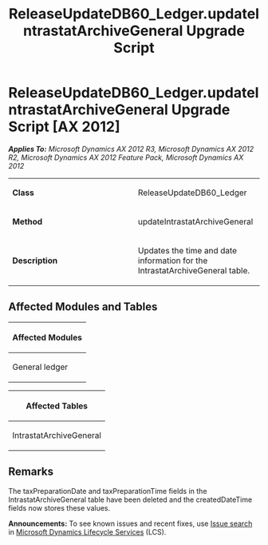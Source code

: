 ﻿---
title: ReleaseUpdateDB60_Ledger.updateIntrastatArchiveGeneral Upgrade Script
TOCTitle: ReleaseUpdateDB60_Ledger.updateIntrastatArchiveGeneral Upgrade Script
ms:assetid: ab7ce643-7e89-5ae2-5f7b-ab4cab2675b5
ms:mtpsurl: https://msdn.microsoft.com/en-us/library/JJ686478(v=AX.60)
ms:contentKeyID: 49710433
ms.date: 05/18/2015
mtps_version: v=AX.60
---

# ReleaseUpdateDB60\_Ledger.updateIntrastatArchiveGeneral Upgrade Script [AX 2012]


_**Applies To:** Microsoft Dynamics AX 2012 R3, Microsoft Dynamics AX 2012 R2, Microsoft Dynamics AX 2012 Feature Pack, Microsoft Dynamics AX 2012_

<table>
<colgroup>
<col style="width: 50%" />
<col style="width: 50%" />
</colgroup>
<tbody>
<tr class="odd">
<td><p><strong>Class</strong></p></td>
<td><p>ReleaseUpdateDB60_Ledger</p></td>
</tr>
<tr class="even">
<td><p><strong>Method</strong></p></td>
<td><p>updateIntrastatArchiveGeneral</p></td>
</tr>
<tr class="odd">
<td><p><strong>Description</strong></p></td>
<td><p>Updates the time and date information for the IntrastatArchiveGeneral table.</p></td>
</tr>
</tbody>
</table>


## Affected Modules and Tables

<table>
<colgroup>
<col style="width: 100%" />
</colgroup>
<thead>
<tr class="header">
<th><p>Affected Modules</p></th>
</tr>
</thead>
<tbody>
<tr class="odd">
<td><p>General ledger</p></td>
</tr>
</tbody>
</table>


<table>
<colgroup>
<col style="width: 100%" />
</colgroup>
<thead>
<tr class="header">
<th><p>Affected Tables</p></th>
</tr>
</thead>
<tbody>
<tr class="odd">
<td><p>IntrastatArchiveGeneral</p></td>
</tr>
</tbody>
</table>


## Remarks

The taxPreparationDate and taxPreparationTime fields in the IntrastatArchiveGeneral table have been deleted and the createdDateTime fields now stores these values.

  
**Announcements:** To see known issues and recent fixes, use [Issue search](http://go.microsoft.com/fwlink/?linkid=389258) in [Microsoft Dynamics Lifecycle Services](http://go.microsoft.com/fwlink/?linkid=306505) (LCS).

